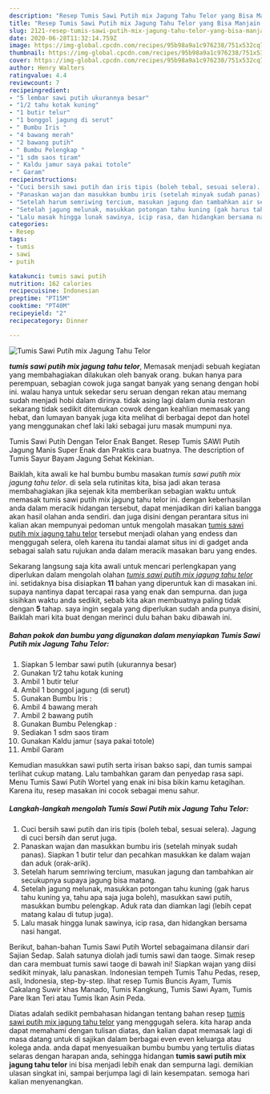 ```yaml
---
description: "Resep Tumis Sawi Putih mix Jagung Tahu Telor yang Bisa Manjain Lidah"
title: "Resep Tumis Sawi Putih mix Jagung Tahu Telor yang Bisa Manjain Lidah"
slug: 2121-resep-tumis-sawi-putih-mix-jagung-tahu-telor-yang-bisa-manjain-lidah
date: 2020-06-28T11:32:14.759Z
image: https://img-global.cpcdn.com/recipes/95b98a9a1c976238/751x532cq70/tumis-sawi-putih-mix-jagung-tahu-telor-foto-resep-utama.jpg
thumbnail: https://img-global.cpcdn.com/recipes/95b98a9a1c976238/751x532cq70/tumis-sawi-putih-mix-jagung-tahu-telor-foto-resep-utama.jpg
cover: https://img-global.cpcdn.com/recipes/95b98a9a1c976238/751x532cq70/tumis-sawi-putih-mix-jagung-tahu-telor-foto-resep-utama.jpg
author: Henry Walters
ratingvalue: 4.4
reviewcount: 7
recipeingredient:
- "5 lembar sawi putih ukurannya besar"
- "1/2 tahu kotak kuning"
- "1 butir telur"
- "1 bonggol jagung di serut"
- " Bumbu Iris "
- "4 bawang merah"
- "2 bawang putih"
- " Bumbu Pelengkap "
- "1 sdm saos tiram"
- " Kaldu jamur saya pakai totole"
- " Garam"
recipeinstructions:
- "Cuci bersih sawi putih dan iris tipis (boleh tebal, sesuai selera). Jagung di cuci bersih dan serut juga."
- "Panaskan wajan dan masukkan bumbu iris (setelah minyak sudah panas). Siapkan 1 butir telur dan pecahkan masukkan ke dalam wajan dan aduk (orak-arik)."
- "Setelah harum semriwing tercium, masukan jagung dan tambahkan air secukupnya supaya jagung bisa matang."
- "Setelah jagung melunak, masukkan potongan tahu kuning (gak harus tahu kuning ya, tahu apa saja juga boleh), masukkan sawi putih, masukkan bumbu pelengkap. Aduk rata dan diamkan lagi (lebih cepat matang kalau di tutup juga)."
- "Lalu masak hingga lunak sawinya, icip rasa, dan hidangkan bersama nasi hangat."
categories:
- Resep
tags:
- tumis
- sawi
- putih

katakunci: tumis sawi putih 
nutrition: 162 calories
recipecuisine: Indonesian
preptime: "PT15M"
cooktime: "PT40M"
recipeyield: "2"
recipecategory: Dinner

---
```



![Tumis Sawi Putih mix Jagung Tahu Telor](https://img-global.cpcdn.com/recipes/95b98a9a1c976238/751x532cq70/tumis-sawi-putih-mix-jagung-tahu-telor-foto-resep-utama.jpg)

<b><i>tumis sawi putih mix jagung tahu telor</i></b>, Memasak menjadi sebuah kegiatan yang membahagiakan dilakukan oleh banyak orang. bukan hanya para perempuan, sebagian cowok juga sangat banyak yang senang dengan hobi ini. walau hanya untuk sekedar seru seruan dengan rekan atau memang sudah menjadi hobi dalam dirinya. tidak asing lagi dalam dunia restoran sekarang tidak sedikit ditemukan cowok dengan keahlian memasak yang hebat, dan lumayan banyak juga kita melihat di berbagai depot dan hotel yang menggunakan chef laki laki sebagai juru masak mumpuni nya.

Tumis Sawi Putih Dengan Telor Enak Banget. Resep Tumis SAWI Putih Jagung Manis Super Enak dan Praktis cara buatnya. The description of Tumis Sayur Bayam Jagung Sehat Kekinian.

Baiklah, kita awali ke hal bumbu bumbu masakan <i>tumis sawi putih mix jagung tahu telor</i>. di sela sela rutinitas kita, bisa jadi akan terasa membahagiakan jika sejenak kita memberikan sebagian waktu untuk memasak tumis sawi putih mix jagung tahu telor ini. dengan keberhasilan anda dalam meracik hidangan tersebut, dapat menjadikan diri kalian bangga akan hasil olahan anda sendiri. dan juga disini dengan perantara situs ini kalian akan mempunyai pedoman untuk mengolah masakan <u>tumis sawi putih mix jagung tahu telor</u> tersebut menjadi olahan yang endess dan menggugah selera, oleh karena itu tandai alamat situs ini di gadget anda sebagai salah satu rujukan anda dalam meracik masakan baru yang endes.


Sekarang langsung saja kita awali untuk mencari perlengkapan yang diperlukan dalam mengolah olahan <u><i>tumis sawi putih mix jagung tahu telor</i></u> ini. setidaknya bisa disiapkan <b>11</b> bahan yang diperuntuk kan di masakan ini. supaya nantinya dapat tercapai rasa yang enak dan sempurna. dan juga sisihkan waktu anda sedikit, sebab kita akan membuatnya paling tidak dengan <b>5</b> tahap. saya ingin segala yang diperlukan sudah anda punya disini, Baiklah mari kita buat dengan merinci dulu bahan baku dibawah ini.

<!--inarticleads1-->

##### Bahan pokok dan bumbu yang digunakan dalam menyiapkan Tumis Sawi Putih mix Jagung Tahu Telor:

1. Siapkan 5 lembar sawi putih (ukurannya besar)
1. Gunakan 1/2 tahu kotak kuning
1. Ambil 1 butir telur
1. Ambil 1 bonggol jagung (di serut)
1. Gunakan  Bumbu Iris :
1. Ambil 4 bawang merah
1. Ambil 2 bawang putih
1. Gunakan  Bumbu Pelengkap :
1. Sediakan 1 sdm saos tiram
1. Gunakan  Kaldu jamur (saya pakai totole)
1. Ambil  Garam


Kemudian masukkan sawi putih serta irisan bakso sapi, dan tumis sampai terlihat cukup matang. Lalu tambahkan garam dan penyedap rasa sapi. Menu Tumis Sawi Putih Wortel yang enak ini bisa bikin kamu ketagihan. Karena itu, resep masakan ini cocok sebagai menu sahur. 

<!--inarticleads2-->

##### Langkah-langkah mengolah Tumis Sawi Putih mix Jagung Tahu Telor:

1. Cuci bersih sawi putih dan iris tipis (boleh tebal, sesuai selera). Jagung di cuci bersih dan serut juga.
1. Panaskan wajan dan masukkan bumbu iris (setelah minyak sudah panas). Siapkan 1 butir telur dan pecahkan masukkan ke dalam wajan dan aduk (orak-arik).
1. Setelah harum semriwing tercium, masukan jagung dan tambahkan air secukupnya supaya jagung bisa matang.
1. Setelah jagung melunak, masukkan potongan tahu kuning (gak harus tahu kuning ya, tahu apa saja juga boleh), masukkan sawi putih, masukkan bumbu pelengkap. Aduk rata dan diamkan lagi (lebih cepat matang kalau di tutup juga).
1. Lalu masak hingga lunak sawinya, icip rasa, dan hidangkan bersama nasi hangat.


Berikut, bahan-bahan Tumis Sawi Putih Wortel sebagaimana dilansir dari Sajian Sedap. Salah satunya diolah jadi tumis sawi dan taoge. Simak resep dan cara membuat tumis sawi taoge di bawah ini! Siapkan wajan yang diisi sedikit minyak, lalu panaskan. Indonesian tempeh Tumis Tahu Pedas, resep, asli, Indonesia, step-by-step. lihat resep Tumis Buncis Ayam, Tumis Cakalang Suwir khas Manado, Tumis Kangkung, Tumis Sawi Ayam, Tumis Pare Ikan Teri atau Tumis Ikan Asin Peda. 

Diatas adalah sedikit pembahasan hidangan tentang bahan resep <u>tumis sawi putih mix jagung tahu telor</u> yang menggugah selera. kita harap anda dapat memahami dengan tulisan diatas, dan kalian dapat memasak lagi di masa datang untuk di sajikan dalam berbagai even even keluarga atau kolega anda. anda dapat menyesuaikan bumbu bumbu yang tertulis diatas selaras dengan harapan anda, sehingga hidangan <b>tumis sawi putih mix jagung tahu telor</b> ini bisa menjadi lebih enak dan sempurna lagi. demikian ulasan singkat ini, sampai berjumpa lagi di lain kesempatan. semoga hari kalian menyenangkan.
